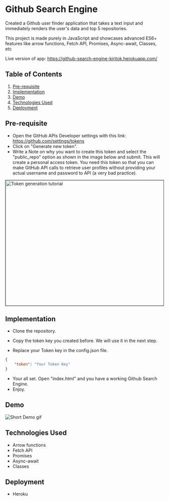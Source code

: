 # Github Search Engine
Created a Github user finder application that takes a text input and immediately renders the user's data and top 5 repositories.


This project is made purely in JavaScript and showcases advanced ES6+ features like arrow functions, Fetch API, Promises, Async-await, Classes, etc

Live version of app: https://github-search-engine-kiritok.herokuapp.com/

## Table of Contents
1. [Pre-requisite](#pre-requisite)
1. [Implementation](#implementation)
1. [Demo](#demo)
1. [Technologies Used](#technologies-used)
1. [Deployment](#deployment)

## Pre-requisite
- Open the GitHub APIs Developer settings with this link: https://github.com/settings/tokens
- Click on "Generate new token".
- Write a Note on why you want to create this token and select the "public_repo" option as shown in the image below and submit. This will create a personal access token. You need this token so that you can make GitHub API calls to retrieve user profiles without providing your actual username and password to API (a very bad practice).

<img src="https://raw.githubusercontent.com/kirito-k/github_search_engine/main/demo/access_token_tutorial.png" title="Token generation tutorial" border="1" width="550" height="400" />

## Implementation
- Clone the repository.


- Copy the token key you created before. We will use it in the next step. 
- Replace your Token key in the config.json file.
```config.json
{
    "token": "Your Token Key"
}
```
- Your all set. Open "index.html" and you have a working Github Search Engine.
- Enjoy.

## Demo
<img src="https://raw.githubusercontent.com/kirito-k/github_search_engine/main/demo/1.gif" title="Short Demo gif" />

## Technologies Used
- Arrow functions
- Fetch API
- Promises
- Async-await
- Classes

## Deployment
- Heroku
